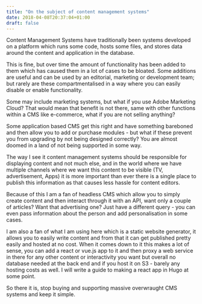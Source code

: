 ```yaml
---
title: "On the subject of content management systems"
date: 2018-04-08T20:37:04+01:00
draft: false
---
```


Content Management Systems have traditionally been systems developed on a platform which runs some code, hosts some files, and stores data around the content and application in the database.   

This is fine, but over time the amount of functionality has been added to them which has caused them in a lot of cases to be bloated.  Some additions are useful and can be used by an editorial, marketing or development team; but rarely are these compartmentalised in a way where you can easily disable or enable functionality.  

Some may include marketing systems, but what if you use Adobe Marketing Cloud? That would mean that benefit is not there, same with other functions within a CMS like e-commerce, what if you are not selling anything?  

Some application based CMS get this right and have something bareboned and then allow you to add or purchase modules - but what if these prevent you from upgrading by not being designed correctly? You are almost doomed in a land of not being supported in some way.  

The way I see it content management systems should be responsible for displaying content and not much else, and in the world where we have multiple channels where we want this content to be visible (TV, advertisement, Apps) it is more important than ever there is a single place to publish this information as that causes less hassle for content editors.  

Because of this I am a fan of headless CMS which allow you to simply create content and then interact through it with an API, want only a couple of articles? Want that advertising one? Just have a different query - you can even pass information about the person and add personalisation in some cases.

I am also a fan of what I am using here which is a static website generator, it allows you to easily write content and from that it can get published pretty easily and hosted at no cost.  When it comes down to it this makes a lot of sense, you can add a react or vue.js app to it and then proxy a web service in there for any other content or interactivity you want but overall no database needed at the back end and if you host it on S3 - barely any hosting costs as well.  I will write a guide to making a react app in Hugo at some point.

So there it is, stop buying and supporting massive overwraught CMS systems and keep it simple.
